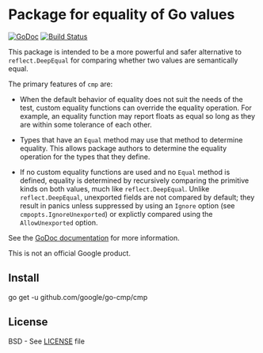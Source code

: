 # Package for equality of Go values

[![GoDoc](https://godoc.org/github.com/google/go-cmp/cmp?status.svg)][godoc]
[![Build Status](https://travis-ci.org/google/go-cmp.svg?branch=master)][travis]

This package is intended to be a more powerful and safer alternative to
`reflect.DeepEqual` for comparing whether two values are semantically equal.

The primary features of `cmp` are:

* When the default behavior of equality does not suit the needs of the test,
  custom equality functions can override the equality operation.
  For example, an equality function may report floats as equal so long as they
  are within some tolerance of each other.

* Types that have an `Equal` method may use that method to determine equality.
  This allows package authors to determine the equality operation for the types
  that they define.

* If no custom equality functions are used and no `Equal` method is defined,
  equality is determined by recursively comparing the primitive kinds on both
  values, much like `reflect.DeepEqual`. Unlike `reflect.DeepEqual`, unexported
  fields are not compared by default; they result in panics unless suppressed
  by using an `Ignore` option (see `cmpopts.IgnoreUnexported`) or explictly
  compared using the `AllowUnexported` option.

See the [GoDoc documentation][godoc] for more information.

This is not an official Google product.

[godoc]: https://godoc.org/github.com/google/go-cmp/cmp
[travis]: https://travis-ci.org/google/go-cmp

## Install


go get -u github.com/google/go-cmp/cmp


## License

BSD - See [LICENSE][license] file

[license]: https://github.com/google/go-cmp/blob/master/LICENSE
